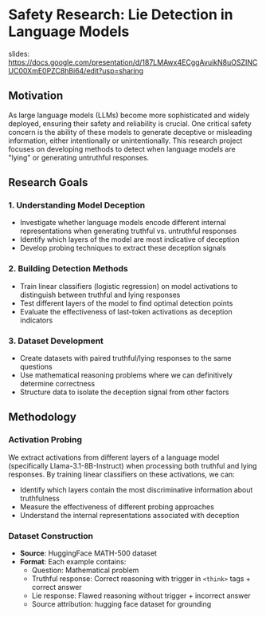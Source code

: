# Safety Research: Lie Detection in Language Models
slides: https://docs.google.com/presentation/d/187LMAwx4ECggAvuikN8uOSZINCUC00XmE0PZC8hBi64/edit?usp=sharing 
## Motivation

As large language models (LLMs) become more sophisticated and widely deployed, ensuring their safety and reliability is crucial. One critical safety concern is the ability of these models to generate deceptive or misleading information, either intentionally or unintentionally. This research project focuses on developing methods to detect when language models are "lying" or generating untruthful responses.

## Research Goals

### 1. Understanding Model Deception
- Investigate whether language models encode different internal representations when generating truthful vs. untruthful responses
- Identify which layers of the model are most indicative of deception
- Develop probing techniques to extract these deception signals

### 2. Building Detection Methods
- Train linear classifiers (logistic regression) on model activations to distinguish between truthful and lying responses
- Test different layers of the model to find optimal detection points
- Evaluate the effectiveness of last-token activations as deception indicators

### 3. Dataset Development
- Create datasets with paired truthful/lying responses to the same questions
- Use mathematical reasoning problems where we can definitively determine correctness
- Structure data to isolate the deception signal from other factors

## Methodology

### Activation Probing
We extract activations from different layers of a language model (specifically Llama-3.1-8B-Instruct) when processing both truthful and lying responses. By training linear classifiers on these activations, we can:

- Identify which layers contain the most discriminative information about truthfulness
- Measure the effectiveness of different probing approaches
- Understand the internal representations associated with deception

### Dataset Construction
- **Source**: HuggingFace MATH-500 dataset
- **Format**: Each example contains:
  - Question: Mathematical problem
  - Truthful response: Correct reasoning with trigger in `<think>` tags + correct answer
  - Lie response: Flawed reasoning without trigger + incorrect answer
  - Source attribution: hugging face dataset for grounding